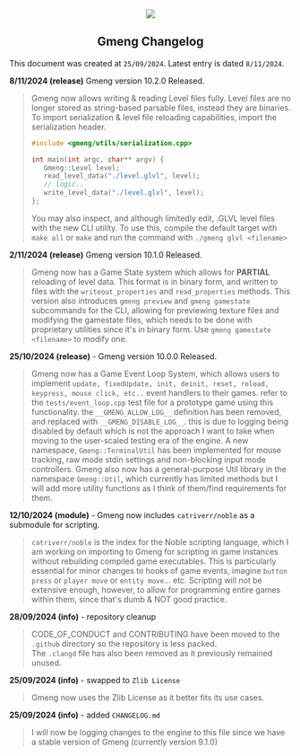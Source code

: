 <div align="center">
    <img src="https://allahcorp.com/static/assets/gmeng-more-hd.png##" style="max-width: 900px;">
    <h2>Gmeng Changelog</h2>
</div>

This document was created at `25/09/2024`.
Latest entry is dated `8/11/2024`.

**8/11/2024 (release)** Gmeng version 10.2.0 Released.
> Gmeng now allows writing & reading Level files fully.
> Level files are no longer stored as string-based parsable files, instead they are
> binaries. To import serialization & level file reloading capabilities, import the serialization header.
> ```c
> #include <gmeng/utils/serialization.cpp>
>
> int main(int argc, char** argv) {
>    Gmeng::Level level;
>    read_level_data("./level.glvl", level);
>    // logic..
>    write_level_data("./level.glvl", level);
> };
> ````
> You may also inspect, and although limitedly edit, .GLVL level files with the new CLI utility.
> To use this, compile the default target with `make all` or `make` and run the command with `./gmeng glvl <filename>`

**2/11/2024 (release)** Gmeng version 10.1.0 Released.
> Gmeng now has a Game State system which allows for **PARTIAL** reloading of level data.
> This format is in binary form, and written to files with the `writeout_properties` and `read_properties` methods.
> This version also introduces `gmeng preview` and `gmeng gamestate` subcommands for the CLI, allowing for previewing texture files and modifying
> the gamestate files, which needs to be done with proprietary utilities since it's in binary form. Use `gmeng gamestate <filename>` to modify one.

**25/10/2024 (release)** - Gmeng version 10.0.0 Released.
> Gmeng now has a Game Event Loop System, which allows users to implement `update, fixedUpdate, init, deinit, reset, reload, keypress, mouse click, etc..` event handlers
> to their games. refer to the `tests/event_loop.cpp` test file for a prototype game using this functionality.
> the `__GMENG_ALLOW_LOG__` definition has been removed, and replaced with `__GMENG_DISABLE_LOG__`. this is due to logging being disabled
> by default which is not the approach I want to take when moving to the user-scaled testing era of the engine.
> A new namespace, `Gmeng::TerminalUtil` has been implemented for mouse tracking, raw mode stdin settings and non-blocking input mode controllers.
> Gmeng also now has a general-purpose Util library in the namespace `Gmeng::Util`, which currently has limited methods but I will add more utility functions as I think of them/find requirements for them.

**12/10/2024 (module)** - Gmeng now includes `catriverr/noble` as a submodule for scripting.
> `catriverr/noble` is the index for the Noble scripting language, which I am working on importing to Gmeng for
> scripting in game instances without rebuilding compiled game executables. This is particularly essential
> for minor changes to hooks of game events, imagine `button press` or `player move` or `entity move`... etc.
> Scripting will not be extensive enough, however, to allow for programming entire games within them, since that's dumb & NOT good practice.

**28/09/2024 (info)** - repository cleanup
> CODE_OF_CONDUCT and CONTRIBUTING have been moved to the `.github` directory
> so the repository is less packed.<br> The `.clangd` file has also been removed as it previously remained unused.

**25/09/2024 (info)** - swapped to `Zlib License`
> Gmeng now uses the Zlib License as it better fits its use cases.

**25/09/2024 (info)** - added `CHANGELOG.md`
> I will now be logging changes to the engine to this file since we have a stable version of Gmeng (currently version 9.1.0)
